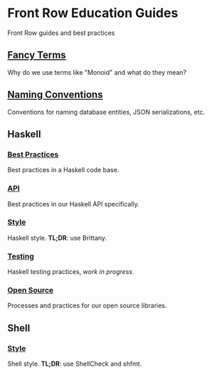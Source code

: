 # Front Row Education Guides

Front Row guides and best practices

## [Fancy Terms](./fancy-terms.md)

Why do we use terms like "Monoid" and what do they mean?

## [Naming Conventions](./naming-conventions.md)

Conventions for naming database entities, JSON serializations, etc.

## Haskell

### [Best Practices](./haskell-best-practices.md)

Best practices in a Haskell code base.

### [API](./haskell-api.md)

Best practices in our Haskell API specifically.

### [Style](./haskell-style.md)

Haskell style. **TL;DR**: use Brittany.

### [Testing](./haskell-testing.md)

Haskell testing practices, _work in progress_.

### [Open Source](./haskell-open-source.md)

Processes and practices for our open source libraries.

## Shell

### [Style](./shell-style.md)

Shell style. **TL;DR**: use ShellCheck and shfmt.
